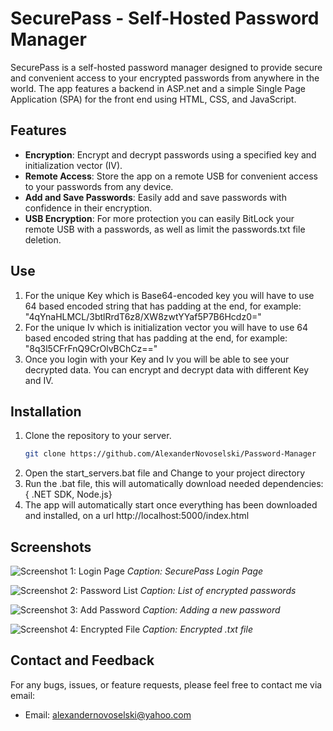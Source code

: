 # SecurePass - Self-Hosted Password Manager

SecurePass is a self-hosted password manager designed to provide secure and convenient access to your encrypted passwords from anywhere in the world. The app features a backend in ASP.net and a simple Single Page Application (SPA) for the front end using HTML, CSS, and JavaScript.

## Features
- **Encryption**: Encrypt and decrypt passwords using a specified key and initialization vector (IV).
- **Remote Access**: Store the app on a remote USB for convenient access to your passwords from any device.
- **Add and Save Passwords**: Easily add and save passwords with confidence in their encryption.
- **USB Encryption**: For more protection you can easily BitLock your remote USB with a passwords, as well as limit the passwords.txt file deletion.

## Use
1. For the unique Key which is Base64-encoded key you will have to use 64 based encoded string that has padding at the end, for example: "4qYnaHLMCL/3btlRrdT6z8/XW8zwtYYaf5P7B6Hcdz0="
2. For the unique Iv which is initialization vector you will have to use 64 based encoded string that has padding at the end, for example: "8q3l5CFrFnQ9CrOlvBChCz=="
3. Once you login with your Key and Iv you will be able to see your decrypted data. You can encrypt and decrypt data with different Key and IV.

## Installation

1. Clone the repository to your server.
   ```bash
   git clone https://github.com/AlexanderNovoselski/Password-Manager
2. Open the start_servers.bat file and Change to your project directory 
3. Run the .bat file, this will automatically download needed dependencies: { .NET SDK, Node.js}
4. The app will automatically start once everything has been downloaded and installed, on a url http://localhost:5000/index.html

## Screenshots

![Screenshot 1: Login Page](screenshots/login.png)
*Caption: SecurePass Login Page*

![Screenshot 2: Password List](screenshots/password-list.png)
*Caption: List of encrypted passwords*

![Screenshot 3: Add Password](screenshots/add-password.png)
*Caption: Adding a new password*

![Screenshot 4: Encrypted File](screenshots/encrypted-file.png)
*Caption: Encrypted .txt file*

## Contact and Feedback

For any bugs, issues, or feature requests, please feel free to contact me via email:

- Email: [alexandernovoselski@yahoo.com](mailto:alexandernovoselski@yahoo.com)
